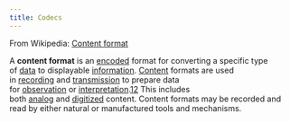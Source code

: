 ```yaml
---
title: Codecs
---
```

From Wikipedia: [Content format](https://en.wikipedia.org/wiki/Content_format)

A **content format** is an [encoded](https://en.wikipedia.org/wiki/Encoding "Encoding") format for converting a specific type of [data](https://en.wikipedia.org/wiki/Data "Data") to displayable [information](https://en.wikipedia.org/wiki/Information "Information"). [Content](https://en.wikipedia.org/wiki/Content_(media_and_publishing) "Content (media and publishing)") formats are used in [recording](https://en.wikipedia.org/wiki/Sound_recording_and_reproduction "Sound recording and reproduction") and [transmission](https://en.wikipedia.org/wiki/Telecommunication "Telecommunication") to prepare data for [observation](https://en.wikipedia.org/wiki/Data_processing "Data processing") or [interpretation](https://en.wikipedia.org/wiki/Interpreting "Interpreting").[1](https://en.wikipedia.org/wiki/Content_format#cite_note-1)[2](https://en.wikipedia.org/wiki/Content_format#cite_note-2) This includes both [analog](https://en.wikipedia.org/wiki/Analog_signal "Analog signal") and [digitized](https://en.wikipedia.org/wiki/Digitizing "Digitizing") content. Content formats may be recorded and read by either natural or manufactured tools and mechanisms.